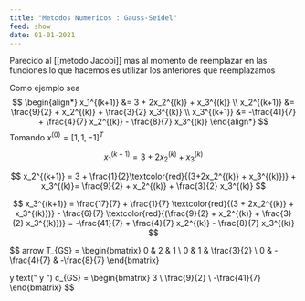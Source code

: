 ```yaml
---
title: "Metodos Numericos : Gauss-Seidel"
feed: show
date: 01-01-2021
---
```


Parecido al [[metodo Jacobi]] mas al momento de reemplazar en las funciones lo que hacemos es utilizar los anteriores que reemplazamos

Como ejemplo sea $$
\begin{align*}
x_1^{(k+1)} &= 3 + 2x_2^{(k)} + x_3^{(k)} \\
x_2^{(k+1)} &= \frac{9}{2} + x_2^{(k)} + \frac{3}{2} x_3^{(k)} \\
x_3^{(k+1)} &= -\frac{41}{7} + \frac{4}{7} x_2^{(k)} - \frac{8}{7} x_3^{(k)}
\end{align*}
$$
Tomando $x^{(0)} = [1, 1, -1]^T$

$$
x_1^{(k+1)} = 3 + 2x_2^{(k)} + x_3^{(k)}
$$

$$
x_2^{(k+1)} = 3 + \frac{1}{2}\textcolor{red}{(3+2x_2^{(k)} + x_3^{(k)})} + x_3^{(k)}= \frac{9}{2} + x_2^{(k)} + \frac{3}{2} x_3^{(k)}
$$

$$
x_3^{(k+1)} = \frac{17}{7} + \frac{1}{7} \textcolor{red}{(3 + 2x_2^{(k)} + x_3^{(k)})} - \frac{6}{7}  \textcolor{red}{(\frac{9}{2} + x_2^{(k)} + \frac{3}{2} x_3^{(k)})} = -\frac{41}{7} + \frac{4}{7} x_2^{(k)} - \frac{8}{7} x_3^{(k)}
$$

$$
arrow T_{GS} = \begin{bmatrix}
0 & 2 & 1 \\
0 & 1 & \frac{3}{2} \\
0 & -\frac{4}{7} & -\frac{8}{7}
\end{bmatrix}

y text(" y ") c_{GS} = \begin{bmatrix}
3 \\
\frac{9}{2} \\
-\frac{41}{7}
\end{bmatrix}
$$
